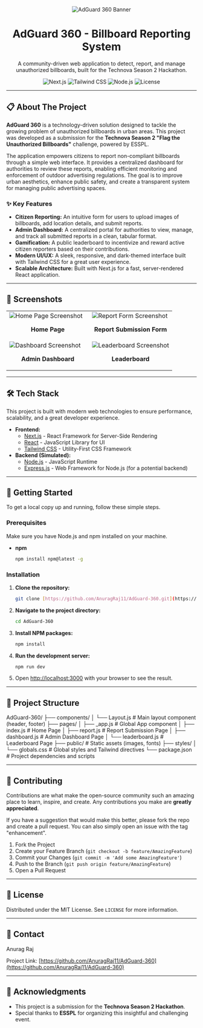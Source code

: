  
<div align="center">
  <img src="https://placehold.co/1280x400/0d1117/22d3ee?text=AdGuard%20360" alt="AdGuard 360 Banner">
  <h1 align="center">AdGuard 360 - Billboard Reporting System</h1>
  <p align="center">
    A community-driven web application to detect, report, and manage unauthorized billboards, built for the Technova Season 2 Hackathon.
  </p>
  
  <!-- Badges -->
  <p align="center">
    <img src="https://img.shields.io/badge/Next.js-000000?style=for-the-badge&logo=nextdotjs&logoColor=white" alt="Next.js">
    <img src="https://img.shields.io/badge/Tailwind_CSS-38B2AC?style=for-the-badge&logo=tailwind-css&logoColor=white" alt="Tailwind CSS">
    <img src="https://img.shields.io/badge/Node.js-339933?style=for-the-badge&logo=nodedotjs&logoColor=white" alt="Node.js">
    <img src="https://img.shields.io/github/license/AnuragRaj11/AdGuard-360?style=for-the-badge" alt="License">
  </p>
</div>

---

## 📋 About The Project

**AdGuard 360** is a technology-driven solution designed to tackle the growing problem of unauthorized billboards in urban areas. This project was developed as a submission for the **Technova Season 2 "Flag the Unauthorized Billboards"** challenge, powered by ESSPL.

The application empowers citizens to report non-compliant billboards through a simple web interface. It provides a centralized dashboard for authorities to review these reports, enabling efficient monitoring and enforcement of outdoor advertising regulations. The goal is to improve urban aesthetics, enhance public safety, and create a transparent system for managing public advertising spaces.

### ✨ Key Features

* **Citizen Reporting:** An intuitive form for users to upload images of billboards, add location details, and submit reports.
* **Admin Dashboard:** A centralized portal for authorities to view, manage, and track all submitted reports in a clean, tabular format.
* **Gamification:** A public leaderboard to incentivize and reward active citizen reporters based on their contributions.
* **Modern UI/UX:** A sleek, responsive, and dark-themed interface built with Tailwind CSS for a great user experience.
* **Scalable Architecture:** Built with Next.js for a fast, server-rendered React application.

---

## 📸 Screenshots

<div align="center">
  <table>
    <tr>
      <td width="50%">
        <img src="https://placehold.co/600x400/0d1117/c9d1d9?text=Home%20Page" alt="Home Page Screenshot">
        <p align="center"><b>Home Page</b></p>
      </td>
      <td width="50%">
        <img src="https://placehold.co/600x400/0d1117/c9d1d9?text=Report%20Form" alt="Report Form Screenshot">
        <p align="center"><b>Report Submission Form</b></p>
      </td>
    </tr>
    <tr>
      <td width="50%">
        <img src="https://placehold.co/600x400/0d1117/c9d1d9?text=Dashboard" alt="Dashboard Screenshot">
        <p align="center"><b>Admin Dashboard</b></p>
      </td>
      <td width="50%">
        <img src="https://placehold.co/600x400/0d1117/c9d1d9?text=Leaderboard" alt="Leaderboard Screenshot">
        <p align="center"><b>Leaderboard</b></p>
      </td>
    </tr>
  </table>
</div>

---

## 🛠️ Tech Stack

This project is built with modern web technologies to ensure performance, scalability, and a great developer experience.

* **Frontend:**
    * [Next.js](https://nextjs.org/) - React Framework for Server-Side Rendering
    * [React](https://reactjs.org/) - JavaScript Library for UI
    * [Tailwind CSS](https://tailwindcss.com/) - Utility-First CSS Framework
* **Backend (Simulated):**
    * [Node.js](https://nodejs.org/) - JavaScript Runtime
    * [Express.js](https://expressjs.com/) - Web Framework for Node.js (for a potential backend)

---

## 🚀 Getting Started

To get a local copy up and running, follow these simple steps.

### Prerequisites

Make sure you have Node.js and npm installed on your machine.
* **npm**
    ```sh
    npm install npm@latest -g
    ```

### Installation

1.  **Clone the repository:**
    ```sh
    git clone [https://github.com/AnuragRaj11/AdGuard-360.git](https://github.com/AnuragRaj11/AdGuard-360.git)
    ```
2.  **Navigate to the project directory:**
    ```sh
    cd AdGuard-360
    ```
3.  **Install NPM packages:**
    ```sh
    npm install
    ```
4.  **Run the development server:**
    ```sh
    npm run dev
    ```
5.  Open [http://localhost:3000](http://localhost:3000) with your browser to see the result.

---

## 📂 Project Structure


AdGuard-360/
├── components/
│   └── Layout.js         # Main layout component (header, footer)
├── pages/
│   ├── _app.js           # Global App component
│   ├── index.js          # Home Page
│   ├── report.js         # Report Submission Page
│   ├── dashboard.js      # Admin Dashboard Page
│   └── leaderboard.js    # Leaderboard Page
├── public/               # Static assets (images, fonts)
├── styles/
│   └── globals.css       # Global styles and Tailwind directives
└── package.json          # Project dependencies and scripts


---

## 🤝 Contributing

Contributions are what make the open-source community such an amazing place to learn, inspire, and create. Any contributions you make are **greatly appreciated**.

If you have a suggestion that would make this better, please fork the repo and create a pull request. You can also simply open an issue with the tag "enhancement".

1.  Fork the Project
2.  Create your Feature Branch (`git checkout -b feature/AmazingFeature`)
3.  Commit your Changes (`git commit -m 'Add some AmazingFeature'`)
4.  Push to the Branch (`git push origin feature/AmazingFeature`)
5.  Open a Pull Request

---

## 📄 License

Distributed under the MIT License. See `LICENSE` for more information.

---

## 📧 Contact

Anurag Raj 

Project Link: [https://github.com/AnuragRaj11/AdGuard-360](https://github.com/AnuragRaj11/AdGuard-360)

---

## 🙏 Acknowledgments

* This project is a submission for the **Technova Season 2 Hackathon**.
* Special thanks to **ESSPL** for organizing this insightful and challenging event.
